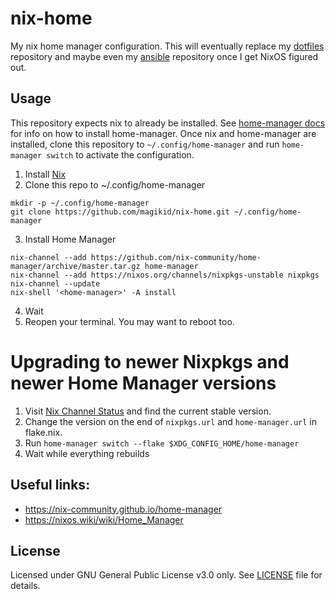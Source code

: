 # nix-home

My nix home manager configuration.  This will eventually replace my [dotfiles](https://github.com/magikid/LinuxConfigFiles/) repository and maybe even my [ansible](https://github.com/magikid/ansible) repository once I get NixOS figured out.

## Usage

This repository expects nix to already be installed.  See [home-manager docs](https://nix-community.github.io/home-manager/index.xhtml#sec-install-standalone) for info on how to install home-manager.  Once nix and home-manager are installed, clone this repository to `~/.config/home-manager` and run `home-manager switch` to activate the configuration.

1. Install [Nix](https://nixos.org/download/)
2. Clone this repo to ~/.config/home-manager
  ```
  mkdir -p ~/.config/home-manager
  git clone https://github.com/magikid/nix-home.git ~/.config/home-manager
  ```
3. Install Home Manager
  ```
  nix-channel --add https://github.com/nix-community/home-manager/archive/master.tar.gz home-manager
  nix-channel --add https://nixos.org/channels/nixpkgs-unstable nixpkgs
  nix-channel --update
  nix-shell '<home-manager>' -A install
  ```
4. Wait
5. Reopen your terminal.  You may want to reboot too.

# Upgrading to newer Nixpkgs and newer Home Manager versions

1. Visit [Nix Channel Status](https://status.nixos.org/) and find the current stable version.
3. Change the version on the end of `nixpkgs.url` and `home-manager.url` in flake.nix.
4. Run `home-manager switch --flake $XDG_CONFIG_HOME/home-manager`
5. Wait while everything rebuilds

## Useful links:

- https://nix-community.github.io/home-manager
- https://nixos.wiki/wiki/Home_Manager

## License

Licensed under GNU General Public License v3.0 only.  See [LICENSE](LICENSE) file for details.
